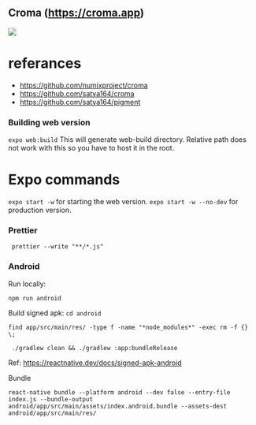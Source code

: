 ## Croma (https://croma.app)

![](Croma_web.gif)

# referances
* https://github.com/numixproject/croma
* https://github.com/satya164/croma
* https://github.com/satya164/pigment


### Building web version
``` expo web:build ```
This will generate web-build directory. Relative path does not work with this so you have to host it in the root. 


# Expo commands
``` expo start -w ``` for starting the web version.
``` expo start -w --no-dev ``` for production version. 

### Prettier
```  prettier --write "**/*.js" ```


### Android
Run locally:

``` npm run android ```

Build signed apk:
``` cd android ```

```
find app/src/main/res/ -type f -name "*node_modules*" -exec rm -f {} \;

```

```  ./gradlew clean && ./gradlew :app:bundleRelease ```

Ref: https://reactnative.dev/docs/signed-apk-android 

Bundle

``` react-native bundle --platform android --dev false --entry-file index.js --bundle-output android/app/src/main/assets/index.android.bundle --assets-dest android/app/src/main/res/ ```